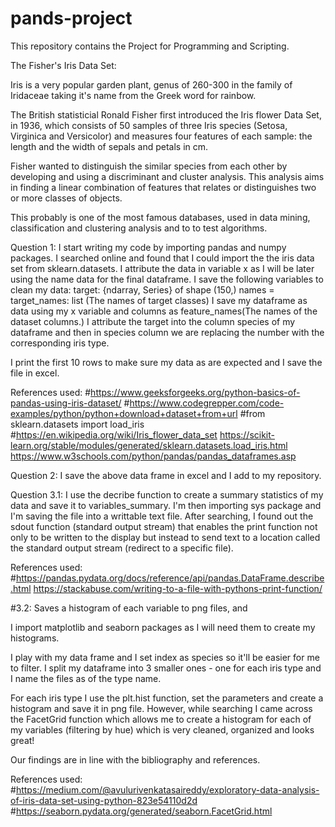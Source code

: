 # pands-project
This repository contains the Project for Programming and Scripting.

The Fisher's Iris Data Set:

Iris is a very popular garden plant, genus of 260-300 in the family of Iridaceae taking it's name from the Greek word for rainbow.

The British statisticial Ronald Fisher first introduced the Iris flower Data Set, in 1936, which consists of 50 samples of three Iris species  (Setosa, Virginica and Versicolor) and measures four features of each sample: the length and the width of sepals and petals in cm. 

Fisher wanted to distinguish the similar species from each other by developing and using a discriminant and cluster analysis. This analysis aims in finding a linear combination of features that relates or distinguishes two or more classes of objects.

This probably is one of the most famous databases, used in data mining, classification and clustering analysis and to to test algorithms.

Question 1:
I start writing my code by importing pandas and numpy packages.
I searched online and found that I could import the the iris data set from sklearn.datasets. 
I attribute the data in variable x as I will be later using the name data for the final dataframe.
I save the following variables to clean my data:
target: {ndarray, Series} of shape (150,)
names = target_names: list (The names of target classes)
I save my dataframe as data using my x variable and columns as feature_names(The names of the dataset columns.) I attribute the target into the column species of my dataframe and then in species column we are replacing the number with the corresponding iris type.

I print the first 10 rows to make sure my data as are expected and I save the file in excel.

References used:
#https://www.geeksforgeeks.org/python-basics-of-pandas-using-iris-dataset/
#https://www.codegrepper.com/code-examples/python/python+download+dataset+from+url
#from sklearn.datasets import load_iris #https://en.wikipedia.org/wiki/Iris_flower_data_set
https://scikit-learn.org/stable/modules/generated/sklearn.datasets.load_iris.html
https://www.w3schools.com/python/pandas/pandas_dataframes.asp


Question 2:
I save the above data frame in excel and I add to my repository.

Question 3.1:
I use the decribe function to create a summary statistics of my data and save it to variables_summary.
I'm then importing sys package and I'm saving the file into a writtable text file. After searching, I found out the sdout function (standard output stream) that enables the print function not only to be written to the display but instead to send text to a location called the standard output stream (redirect to a specific file).

References used:
#https://pandas.pydata.org/docs/reference/api/pandas.DataFrame.describe.html
https://stackabuse.com/writing-to-a-file-with-pythons-print-function/

#3.2: Saves a histogram of each variable to png files, and 

I import matplotlib and seaborn packages as I will need them to create my histograms.

I play with my data frame and I set index as species so it'll be easier for me to filter. I split my dataframe into 3 smaller ones - one for each iris type and I name the files as of the type name.

For each iris type I use the plt.hist function, set the parameters and create a histogram and save it in png file.
However, while searching I came across the FacetGrid function which allows me to create a histogram for each of my variables (filtering by hue) which is very cleaned, organized and looks great!

Our findings are in line with the bibliography and references.

References used:
#https://medium.com/@avulurivenkatasaireddy/exploratory-data-analysis-of-iris-data-set-using-python-823e54110d2d
#https://seaborn.pydata.org/generated/seaborn.FacetGrid.html

